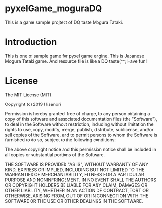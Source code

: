 # pyxelGame_moguraDQ
This is a game sample projtect of DQ taste Mogura Tataki.

# Introduction
This is one of sample game for pyxel game engine.
This is Japanese Mogura Tataki game.
And resource file is like a DQ taste(^^;
Have fun!

# License
The MIT License (MIT)

Copyright (c) 2019 Hisanori

Permission is hereby granted, free of charge, to any person obtaining a copy of this software and associated documentation files (the "Software"), to deal in the Software without restriction, including without limitation the rights to use, copy, modify, merge, publish, distribute, sublicense, and/or sell copies of the Software, and to permit persons to whom the Software is furnished to do so, subject to the following conditions:

The above copyright notice and this permission notice shall be included in all copies or substantial portions of the Software.

THE SOFTWARE IS PROVIDED "AS IS", WITHOUT WARRANTY OF ANY KIND, EXPRESS OR IMPLIED, INCLUDING BUT NOT LIMITED TO THE WARRANTIES OF MERCHANTABILITY, FITNESS FOR A PARTICULAR PURPOSE AND NONINFRINGEMENT. IN NO EVENT SHALL THE AUTHORS OR COPYRIGHT HOLDERS BE LIABLE FOR ANY CLAIM, DAMAGES OR OTHER LIABILITY, WHETHER IN AN ACTION OF CONTRACT, TORT OR OTHERWISE, ARISING FROM, OUT OF OR IN CONNECTION WITH THE SOFTWARE OR THE USE OR OTHER DEALINGS IN THE SOFTWARE.
